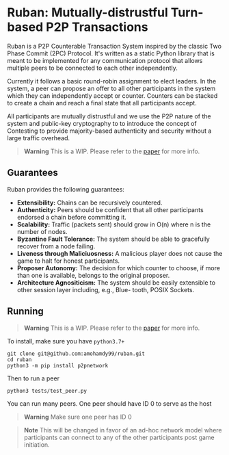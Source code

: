# Ruban: Mutually-distrustful Turn-based P2P Transactions
Ruban is a P2P Counterable Transaction System inspired by the classic Two Phase Commit (2PC) Protocol. It's written as a static Python library that is meant to be implemented for any communication protocol that allows multiple peers to be connected to each other independently.

Currently it follows a basic round-robin assignment to elect leaders. In the system, a peer can propose an offer to all other participants in the system which they can independently accept or counter. Counters can be stacked to create a chain and reach a final state that all participants accept.

All participants are mutually distrustful and we use the P2P nature of the system and public-key cryptography to to introduce the concept of Contesting to provide majority-based authenticity and security without a large traffic overhead.

> **Warning**
> This is a WIP. Please refer to the [paper](./doc/paper/ruban-1_0.pdf) for more info.

## Guarantees
Ruban provides the following guarantees:
- **Extensibility:**
Chains can be recursively countered.
- **Authenticity:**
Peers should be confident that all other participants endorsed a chain before committing it.
- **Scalability:**
Traffic (packets sent) should grow in O(n) where n is the number of nodes.
- **Byzantine Fault Tolerance:**
The system should be able to gracefully recover from a node failing.
- **Liveness through Maliciuosness:**
A malicious player does not cause the game to halt for honest participants.
- **Proposer Autonomy:**
The decision for which counter to choose, if more than one is available, belongs to the original proposer.
- **Architecture Agnositicism:**
The system should be easily extensible to other session layer including, e.g., Blue- tooth, POSIX Sockets.

## Running
> **Warning**
> This is a WIP. Please refer to the [paper](./doc/paper/ruban-1_0.pdf) for more info.

To install, make sure you have `python3.7+`
```
git clone git@github.com:amohamdy99/ruban.git
cd ruban
python3 -m pip install p2pnetwork
```
Then to run a peer
```
python3 tests/test_peer.py
```
You can run many peers. One peer should have ID 0 to serve as the host
> **Warning**
> Make sure one peer has ID 0

> **Note**
> This will be changed in favor of an ad-hoc network model where participants can connect to any of the other participants post game initiation.
